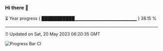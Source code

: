### Hi there 👋

⏳ Year progress { ███████████▁▁▁▁▁▁▁▁▁▁▁▁▁▁▁▁▁▁▁ } 38.15 %

---

⏰ Updated on Sat, 20 May 2023 06:20:35 GMT

![Progress Bar CI](https://github.com/ZhaoGui/ZhaoGui/workflows/Progress%20Bar%20CI/badge.svg)
